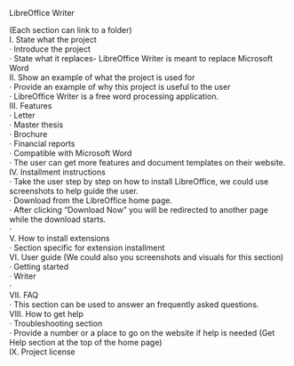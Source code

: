 
LibreOffice Writer
 
 
(Each section can link to a folder)  
I.     State what the project  
·      Introduce the project  
·      State what it replaces- LibreOffice Writer is meant to replace Microsoft Word  
II.   Show an example of what the project is used for  
·      Provide an example of why this project is useful to the user  
·      LibreOffice Writer is a free word processing application.  
III.   Features  
·      Letter  
·      Master thesis  
·      Brochure  
·      Financial reports  
·      Compatible with Microsoft Word  
·      The user can get more features and document templates on their website.  
IV.    Installment instructions  
·      Take the user step by step on how to install LibreOffice, we could use screenshots to help guide the user.  
·      Download from the LibreOffice home page.  
·      After clicking “Download Now” you will be redirected to another page while the download starts.  
·    
V.  How to install extensions  
·      Section specific for extension installment  
VI.  User guide (We could also you screenshots and visuals for this section)  
·      Getting started  
·      Writer  
·      
 VII.  FAQ  
·      This section can be used to answer an frequently asked questions.  
VIII.  How to get help  
·      Troubleshooting section  
·      Provide a number or a place to go on the website if help is needed (Get Help section at the top of the home page)  
   IX.  Project license  
 


